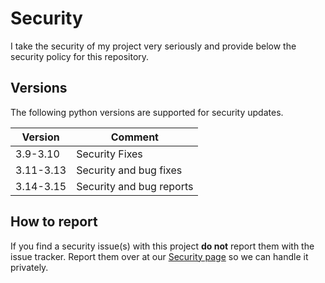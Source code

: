 # Security

I take the security of my project very seriously and provide below the security policy for this  repository.

## Versions

The following python versions are supported for security updates.

| Version   | Comment                  |
|-----------|--------------------------|
| 3.9-3.10  | Security Fixes           |
| 3.11-3.13 | Security and bug fixes   |
| 3.14-3.15 | Security and bug reports |

## How to report

If you find a security issue(s) with this project **do not** report them with the issue tracker.
Report them over at our [Security page](https://github.com/TheCrunching/redleg/security) so we can handle it privately.
